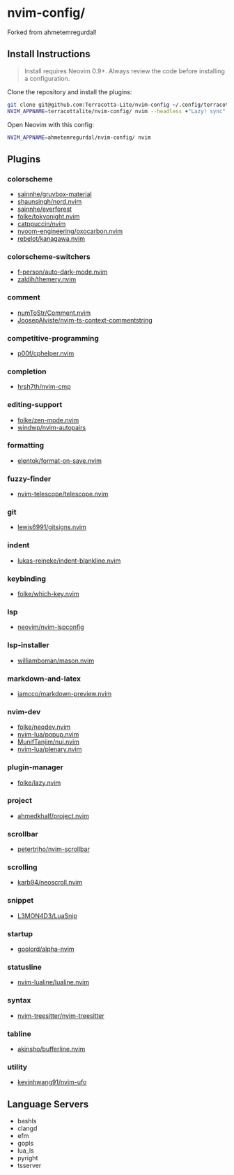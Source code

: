 # nvim-config/

Forked from ahmetemregurdal!

## Install Instructions

 > Install requires Neovim 0.9+. Always review the code before installing a configuration.

Clone the repository and install the plugins:

```sh
git clone git@github.com:Terracotta-Lite/nvim-config ~/.config/terracottalite/nvim-config
NVIM_APPNAME=terracottalite/nvim-config/ nvim --headless +"Lazy! sync" +qa
```

Open Neovim with this config:

```sh
NVIM_APPNAME=ahmetemregurdal/nvim-config/ nvim
```

## Plugins

### colorscheme

+ [sainnhe/gruvbox-material](https://dotfyle.com/plugins/sainnhe/gruvbox-material)
+ [shaunsingh/nord.nvim](https://dotfyle.com/plugins/shaunsingh/nord.nvim)
+ [sainnhe/everforest](https://dotfyle.com/plugins/sainnhe/everforest)
+ [folke/tokyonight.nvim](https://dotfyle.com/plugins/folke/tokyonight.nvim)
+ [catppuccin/nvim](https://dotfyle.com/plugins/catppuccin/nvim)
+ [nyoom-engineering/oxocarbon.nvim](https://dotfyle.com/plugins/nyoom-engineering/oxocarbon.nvim)
+ [rebelot/kanagawa.nvim](https://dotfyle.com/plugins/rebelot/kanagawa.nvim)
### colorscheme-switchers

+ [f-person/auto-dark-mode.nvim](https://dotfyle.com/plugins/f-person/auto-dark-mode.nvim)
+ [zaldih/themery.nvim](https://dotfyle.com/plugins/zaldih/themery.nvim)
### comment

+ [numToStr/Comment.nvim](https://dotfyle.com/plugins/numToStr/Comment.nvim)
+ [JoosepAlviste/nvim-ts-context-commentstring](https://dotfyle.com/plugins/JoosepAlviste/nvim-ts-context-commentstring)
### competitive-programming

+ [p00f/cphelper.nvim](https://dotfyle.com/plugins/p00f/cphelper.nvim)
### completion

+ [hrsh7th/nvim-cmp](https://dotfyle.com/plugins/hrsh7th/nvim-cmp)
### editing-support

+ [folke/zen-mode.nvim](https://dotfyle.com/plugins/folke/zen-mode.nvim)
+ [windwp/nvim-autopairs](https://dotfyle.com/plugins/windwp/nvim-autopairs)
### formatting

+ [elentok/format-on-save.nvim](https://dotfyle.com/plugins/elentok/format-on-save.nvim)
### fuzzy-finder

+ [nvim-telescope/telescope.nvim](https://dotfyle.com/plugins/nvim-telescope/telescope.nvim)
### git

+ [lewis6991/gitsigns.nvim](https://dotfyle.com/plugins/lewis6991/gitsigns.nvim)
### indent

+ [lukas-reineke/indent-blankline.nvim](https://dotfyle.com/plugins/lukas-reineke/indent-blankline.nvim)
### keybinding

+ [folke/which-key.nvim](https://dotfyle.com/plugins/folke/which-key.nvim)
### lsp

+ [neovim/nvim-lspconfig](https://dotfyle.com/plugins/neovim/nvim-lspconfig)
### lsp-installer

+ [williamboman/mason.nvim](https://dotfyle.com/plugins/williamboman/mason.nvim)
### markdown-and-latex

+ [iamcco/markdown-preview.nvim](https://dotfyle.com/plugins/iamcco/markdown-preview.nvim)
### nvim-dev

+ [folke/neodev.nvim](https://dotfyle.com/plugins/folke/neodev.nvim)
+ [nvim-lua/popup.nvim](https://dotfyle.com/plugins/nvim-lua/popup.nvim)
+ [MunifTanjim/nui.nvim](https://dotfyle.com/plugins/MunifTanjim/nui.nvim)
+ [nvim-lua/plenary.nvim](https://dotfyle.com/plugins/nvim-lua/plenary.nvim)
### plugin-manager

+ [folke/lazy.nvim](https://dotfyle.com/plugins/folke/lazy.nvim)
### project

+ [ahmedkhalf/project.nvim](https://dotfyle.com/plugins/ahmedkhalf/project.nvim)
### scrollbar

+ [petertriho/nvim-scrollbar](https://dotfyle.com/plugins/petertriho/nvim-scrollbar)
### scrolling

+ [karb94/neoscroll.nvim](https://dotfyle.com/plugins/karb94/neoscroll.nvim)
### snippet

+ [L3MON4D3/LuaSnip](https://dotfyle.com/plugins/L3MON4D3/LuaSnip)
### startup

+ [goolord/alpha-nvim](https://dotfyle.com/plugins/goolord/alpha-nvim)
### statusline

+ [nvim-lualine/lualine.nvim](https://dotfyle.com/plugins/nvim-lualine/lualine.nvim)
### syntax

+ [nvim-treesitter/nvim-treesitter](https://dotfyle.com/plugins/nvim-treesitter/nvim-treesitter)
### tabline

+ [akinsho/bufferline.nvim](https://dotfyle.com/plugins/akinsho/bufferline.nvim)
### utility

+ [kevinhwang91/nvim-ufo](https://dotfyle.com/plugins/kevinhwang91/nvim-ufo)
## Language Servers

+ bashls
+ clangd
+ efm
+ gopls
+ lua_ls
+ pyright
+ tsserver
